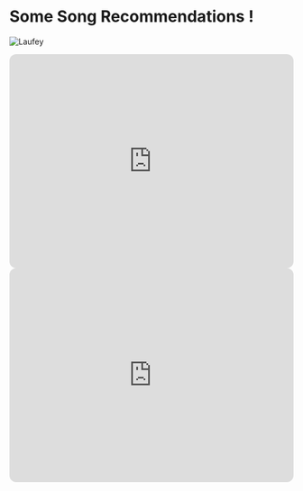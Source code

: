 # Some Song Recommendations !
![Laufey](https://i.pinimg.com/564x/b7/bc/c8/b7bcc87afa21865f2439afc0d5f0212a.jpg)
<iframe style="border-radius:12px" src="https://open.spotify.com/embed/artist/7gW0r5CkdEUMm42w9XpyZO?utm_source=generator" width="100%" height="380" frameBorder="0" allowfullscreen="" allow="autoplay; clipboard-write; encrypted-media; fullscreen; picture-in-picture" loading="lazy"></iframe>
<iframe style="border-radius:12px" src="https://open.spotify.com/embed/playlist/68IY59VyTC1p3LZ8TQVGQk?utm_source=generator" width="100%" height="380" frameBorder="0" allowfullscreen="" allow="autoplay; clipboard-write; encrypted-media; fullscreen; picture-in-picture" loading="lazy"></iframe>

